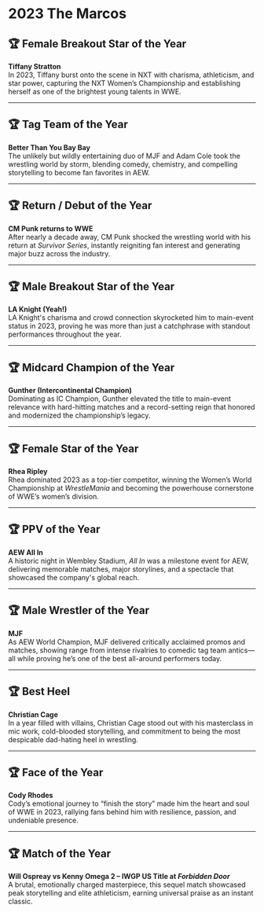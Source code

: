 # **2023 The Marcos**

## 🏆 **Female Breakout Star of the Year**  
**Tiffany Stratton**  
In 2023, Tiffany burst onto the scene in NXT with charisma, athleticism, and star power, capturing the NXT Women’s Championship and establishing herself as one of the brightest young talents in WWE.

---

## 🏆 **Tag Team of the Year**  
**Better Than You Bay Bay**  
The unlikely but wildly entertaining duo of MJF and Adam Cole took the wrestling world by storm, blending comedy, chemistry, and compelling storytelling to become fan favorites in AEW.

---

## 🏆 **Return / Debut of the Year**  
**CM Punk returns to WWE**  
After nearly a decade away, CM Punk shocked the wrestling world with his return at *Survivor Series*, instantly reigniting fan interest and generating major buzz across the industry.

---

## 🏆 **Male Breakout Star of the Year**  
**LA Knight (Yeah!)**  
LA Knight's charisma and crowd connection skyrocketed him to main-event status in 2023, proving he was more than just a catchphrase with standout performances throughout the year.

---

## 🏆 **Midcard Champion of the Year**  
**Gunther (Intercontinental Champion)**  
Dominating as IC Champion, Gunther elevated the title to main-event relevance with hard-hitting matches and a record-setting reign that honored and modernized the championship’s legacy.

---

## 🏆 **Female Star of the Year**  
**Rhea Ripley**  
Rhea dominated 2023 as a top-tier competitor, winning the Women’s World Championship at *WrestleMania* and becoming the powerhouse cornerstone of WWE’s women’s division.

---

## 🏆 **PPV of the Year**  
**AEW All In**  
A historic night in Wembley Stadium, *All In* was a milestone event for AEW, delivering memorable matches, major storylines, and a spectacle that showcased the company's global reach.

---

## 🏆 **Male Wrestler of the Year**  
**MJF**  
As AEW World Champion, MJF delivered critically acclaimed promos and matches, showing range from intense rivalries to comedic tag team antics—all while proving he’s one of the best all-around performers today.

---

## 🏆 **Best Heel**  
**Christian Cage**  
In a year filled with villains, Christian Cage stood out with his masterclass in mic work, cold-blooded storytelling, and commitment to being the most despicable dad-hating heel in wrestling.

---

## 🏆 **Face of the Year**  
**Cody Rhodes**  
Cody’s emotional journey to “finish the story” made him the heart and soul of WWE in 2023, rallying fans behind him with resilience, passion, and undeniable presence.

---

## 🏆 **Match of the Year**  
**Will Ospreay vs Kenny Omega 2 – IWGP US Title at *Forbidden Door***  
A brutal, emotionally charged masterpiece, this sequel match showcased peak storytelling and elite athleticism, earning universal praise as an instant classic.
